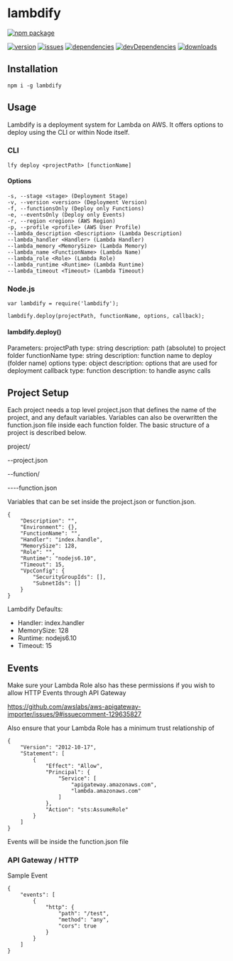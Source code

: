 # lambdify
[![npm package](https://nodei.co/npm/lambdify.png?downloads=true&downloadRank=true&stars=true)](https://nodei.co/npm/request/)

[![version](https://badge.fury.io/js/lambdify.svg)](http://badge.fury.io/js/lambdify)
[![issues](https://img.shields.io/github/issues/Prefinem/lambdify.svg)](https://github.com/Prefinem/lambdify/issues)
[![dependencies](https://david-dm.org/Prefinem/lambdify.svg)](https://david-dm.org/Prefinem/lambdify)
[![devDependencies](https://david-dm.org/Prefinem/lambdify/dev-status.svg)](https://david-dm.org/Prefinem/lambdify#info=devDependencies)
[![downloads](http://img.shields.io/npm/dm/lambdify.svg)](https://www.npmjs.com/package/lambdify)

## Installation

    npm i -g lambdify

## Usage

Lambdify is a deployment system for Lambda on AWS.  It offers options to deploy using the CLI or within Node itself.

### CLI

    lfy deploy <projectPath> [functionName]

#### Options

    -s, --stage <stage> (Deployment Stage)
    -v, --version <version> (Deployment Version)
    -f, --functionsOnly (Deploy only Functions)
    -e, --eventsOnly (Deploy only Events)
    -r, --region <region> (AWS Region)
    -p, --profile <profile> (AWS User Profile)
    --lambda_description <Description> (Lambda Description)
    --lambda_handler <Handler> (Lambda Handler)
    --lambda_memory <MemorySize> (Lambda Memory)
    --lambda_name <FunctionName> (Lambda Name)
    --lambda_role <Role> (Lambda Role)
    --lambda_runtime <Runtime> (Lambda Runtime)
    --lambda_timeout <Timeout> (Lambda Timeout)

### Node.js

    var lambdify = require('lambdify');

    lambdify.deploy(projectPath, functionName, options, callback);

#### lambdify.deploy()

Parameters:
    projectPath
        type: string
        description: path (absolute) to project folder
    functionName
        type: string
        description: function name to deploy (folder name)
    options
        type: object
        description: options that are used for deployment
    callback
        type: function
        description: to handle async calls


## Project Setup

Each project needs a top level project.json that defines the name of the project, and any default variables.  Variables can also be overwritten the function.json file inside each function folder.  The basic structure of a project is described below.

project/

--project.json

--function/

----function.json

Variables that can be set inside the project.json or function.json.

    {
        "Description": "",
        "Environment": {},
        "FunctionName": "",
        "Handler": "index.handle",
        "MemorySize": 128,
        "Role": "",
        "Runtime": "nodejs6.10",
        "Timeout": 15,
        "VpcConfig": {
            "SecurityGroupIds": [],
            "SubnetIds": []
        }
    }

Lambdify Defaults:

* Handler: index.handler
* MemorySize: 128
* Runtime: nodejs6.10
* Timeout: 15


## Events

Make sure your Lambda Role also has these permissions if you wish to allow HTTP Events through API Gateway

https://github.com/awslabs/aws-apigateway-importer/issues/9#issuecomment-129635827

Also ensure that your Lambda Role has a minimum trust relationship of

    {
        "Version": "2012-10-17",
        "Statement": [
            {
                "Effect": "Allow",
                "Principal": {
                    "Service": [
                        "apigateway.amazonaws.com",
                        "lambda.amazonaws.com"
                    ]
                },
                "Action": "sts:AssumeRole"
            }
        ]
    }

Events will be inside the function.json file

### API Gateway / HTTP

Sample Event

    {
        "events": [
            {
                "http": {
                    "path": "/test",
                    "method": "any",
                    "cors": true
                }
            }
        ]
    }
